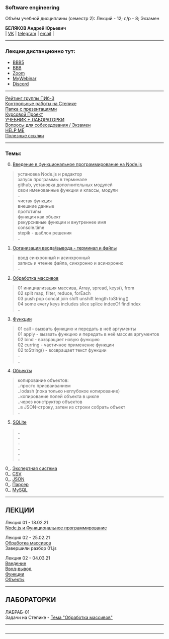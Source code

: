 ### Software engineering  

Объём учебной дисциплины (семестр 2): Лекций - 12; л/р - 8; Экзамен  

**БЕЛЯКОВ Андрей Юрьевич**  
| [VK](https://vk.com/permCube) | [telegram](https://t.me/AndreyPerm) | [email](mailto:belyakov@pgatu.ru) |  
  
--- 

### Лекции дистанционно тут:  

* [BBB5](https://bbb5.psaa.ru/b/and-rqi-vdx)  
* [BBB](https://bbb.psaa.ru/b/and-jcn-9at)  
* [Zoom](https://us04web.zoom.us/j/6931731236?pwd=T1lNamFoMjJtMHlSbWVKZHF2d3Qwdz09)  
* [MyWebinar](https://go.mywebinar.com/npkg-qmfz-cgsl-cdtw)  
* [Discord](https://discord.gg/ZK4kgdn)  

--- 

[Рейтинг группы ПИб-3](https://docs.google.com/spreadsheets/d/189XjCTS8Duof7kzUyPp8pZJd0F9IcxT7rorJR9f3Hnk/edit?usp=sharing)  
[Контрольные работы на Степике](https://stepik.org/64867/)  
[Папка с презентациями](https://drive.google.com/drive/folders/1oIwYQdkQ0gjt4PXG1wOf-2JBIxu3rOUT?usp=sharing)  
[Курсовой Проект](https://github.com/permCoding/nodejs21/tree/main/CourseProject)  
[УЧЕБНИК + ЛАБОРАТОРКИ](https://pcoding.ru/pdf/jsFuncCoding.pdf)  
[Вопросы для собеседования / Экзамен](questions.md)  
[HELP ME](HELPME.md)  
[Полезные ссылки](LINKS.md)  

---  

### Темы:  

00. [Введение в функциональное программирование на Node.js](./theme-00-intro/)  
> установка Node.js и редактор  
> запуск программы в терминале  
> github, установка дополнительных модулей  
> свои именованные функции и классы, модули  
> ..  
> чистая функция  
> внешние данные  
> прототипы  
> функция как объект  
> рекурсивные функции и внутреннее имя  
> console.time  
> stepik - шаблон решения  
> ..  

01. [Организация ввода/вывода - терминал и файлы](./theme-01-io/)  
> ввод синхронный и асинхронный  
> запись и чтение файла, синхронно и асинхронно  
> ..  

02. [Обработка массивов](./theme-02-array/)  
> 01 инициализация массива, Array, spread, keys(), from  
> 02 split map, filter, reduce, forEach  
> 03 push pop concat join shift unshift length toString()  
> 04 some every keys includes slice splice indexOf findIndex  
> ..  

03. [Функции](./theme-03-func)  
> 01 call - вызвать функцию и передать в неё аргументы  
> 01 apply - вызвать функцию и передать в неё массив аргументов  
> 02 bind - возвращает новую функцию  
> 02 curring - частичное применение функции  
> 02 toString() - возвращает текст функции  
> ..  
> ..  

04. [Объекты](./theme-04-objects)  
> копирование объектов:  
> ..просто присваиванием  
> ..lodash (пока только неглубокое копирование)  
> ..копирование полей объекта в цикле  
> ..через конструктор объектов  
> ..в JSON-строку, затем из строки собрать объект  
> ..  

05. [SQLite](./theme-05-SQLite)  
> ..  
> ..  
> ..  
> ..  
> ..  
> ..  

0_. [Экспертная система]()  
0_. [CSV]()  
0_. [JSON]()  
0_. [Парсер]()  
0_. [MySQL]()  

---  

## ЛЕКЦИИ  

Лекция 01 - 18.02.21  
[Node.js и Функциональное программирование](https://show.zohopublic.com/publish/lgpre0a1454160d4141e8834b825916cafb31)  

Лекция 02 - 25.02.21  
[Обработка массивов](https://github.com/permCoding/se-21/tree/main/theme-02-array)  
Завершили разбор 01.js  

Лекция 02 - 04.03.21  
[Введение](https://github.com/permCoding/se-21/tree/main/theme-00-intro)  
[Ввод-вывод](https://github.com/permCoding/se-21/tree/main/theme-01-io)  
[Функции](https://github.com/permCoding/se-21/tree/main/theme-03-func)  
[Объекты](https://github.com/permCoding/se-21/tree/main/theme-04-objects)  

---  

## ЛАБОРАТОРКИ

ЛАБРАБ-01  
Задачи на Степике - [Тема "Обработка массивов"](https://stepik.org/lesson/416145/)  

---  

```

```

---  


